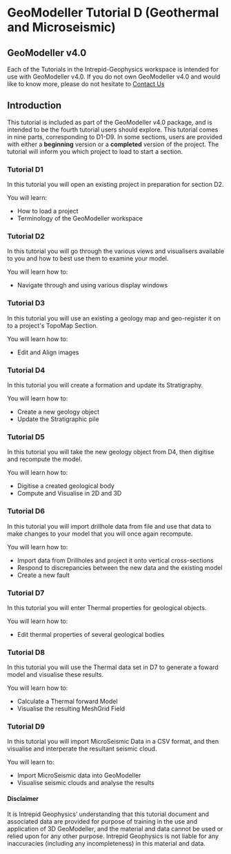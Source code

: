 # GeoModeller Tutorial D (Geothermal and Microseismic)

## GeoModeller v4.0

Each of the Tutorials in the Intrepid-Geophysics workspace is intended for use with GeoModeller v4.0. If you do not own GeoModeller v4.0 and would like to know more, please do not hesitate to [Contact Us](http://www.intrepid-geophysics.com/ig/index.php?page=contact-us)

## Introduction

This tutorial is included as part of the GeoModeller v4.0 package, and is intended to be the fourth tutorial users should explore. This tutorial comes in nine parts, corresponding to D1-D9. In some sections, users are provided with either a **beginning** version or a **completed** version of the project. The tutorial will inform you which project to load to start a section.

### Tutorial D1

In this tutorial you will open an existing project in preparation for section D2.

You will learn:

* How to load a project
* Terminology of the GeoModeller workspace

### Tutorial D2

In this tutorial you will go through the various views and visualisers available to you and how to best use them to examine your model.

You will learn how to:

* Navigate through and using various display windows

### Tutorial D3

In this tutorial you will use an existing a geology map and geo-register it on to a project's TopoMap Section.

You will learn how to:

* Edit and Align images

### Tutorial D4

In this tutorial you will create a formation and update its Stratigraphy.

You will learn how to:

* Create a new geology object
* Update the Stratigraphic pile

### Tutorial D5

In this tutorial you will take the new geology object from D4, then digitise and recompute the model.

You will learn how to:

* Digitise a created geological body
* Compute and Visualise in 2D and 3D

### Tutorial D6

In this tutorial you will import drillhole data from file and use that data to make changes to your model that you will once again recompute.

You will learn how to:

* Import data from Drillholes and project it onto vertical cross-sections
* Respond to discrepancies between the new data and the existing model
* Create a new fault

### Tutorial D7

In this tutorial you will enter Thermal properties for geological objects.

You will learn how to:

* Edit thermal properties of several geological bodies

### Tutorial D8

In this tutorial you will use the Thermal data set in D7 to generate a foward model and visualise these results.

You will learn how to:

* Calculate a Thermal forward Model
* Visualise the resulting MeshGrid Field

### Tutorial D9

In this tutorial you will import MicroSeismic Data in a CSV format, and then visualise and interperate the resultant seismic cloud.

You will learn to:

* Import MicroSeismic data into GeoModeller
* Visualise seismic clouds and analyse the results

#### Disclaimer

It is Intrepid Geophysics’ understanding that this tutorial document and associated data are provided for purpose of training in the use and application of 3D GeoModeller, and the material and data cannot be used or relied upon for any other purpose. Intrepid Geophysics is not liable for any inaccuracies (including any incompleteness) in this material and data.